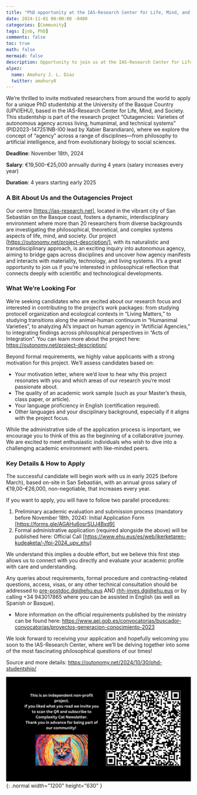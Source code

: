 ```yaml
---
title: "PhD opportunity at the IAS-Research Center for Life, Mind, and Society at the University of the Basque Country (San Sebastian)"
date: 2024-11-01 00:00:00 -0400
categories: [Community]
tags: [job, PhD]
comments: false
toc: true
math: false
mermaid: false
description: Opportunity to join us at the IAS-Research Center for Life, Mind, and Society at the University of the Basque Country (San Sebastian) for a PhD studentship within the “Outagencies -> Varieties of autonomous agency across living, humanimal, and technical systems” project -> an interdisciplinary exploration of agency across philosophy, biology, AI, and social sciences. We welcome passionate candidates from any background aligned with our research themes, who bring strong motivation, English proficiency, and a robust academic profile.
alpez:
  name: Amahury J. L. Diaz
  twitter: amahury0
---
```

We’re thrilled to invite motivated researchers from around the world to apply for a unique PhD studentship at the University of the Basque Country (UPV/EHU), based in the IAS-Research Center for Life, Mind, and Society. This studentship is part of the research project “Outagencies: Varieties of autonomous agency across living, humanimal, and technical systems” (PID2023-147251NB-I00 lead by Xabier Barandiaran), where we explore the concept of “agency” across a range of disciplines—from philosophy to artificial intelligence, and from evolutionary biology to social sciences.

**Deadline**: November 18th, 2024

**Salary**: €19,500-€25,000 annually during 4 years (salary increases every year)

**Duration**: 4 years starting early 2025

### A Bit About Us and the Outagencies Project
Our centre [https://ias-research.net], located in the vibrant city of San Sebastián on the Basque coast, fosters a dynamic, interdisciplinary environment where more than 20 researchers from diverse backgrounds are investigating the philosophical, theoretical, and complex systems aspects of life, mind, and society. Our project [https://outonomy.net/project-description/], with its naturalistic and transdisciplinary approach, is an exciting inquiry into autonomous agency, aiming to bridge gaps across disciplines and uncover how agency manifests and interacts with materiality, technology, and living systems. It’s a great opportunity to join us if you’re interested in philosophical reflection that connects deeply with scientific and technological developments.

### What We’re Looking For
We’re seeking candidates who are excited about our research focus and interested in contributing to the project’s work packages: from studying protocell organization and ecological contexts in “Living Matters,” to studying transitions along the animal-human continuum in “Humanimal Varieties”, to analyzing AI’s impact on human agency in “Artificial Agencies,” to integrating findings across philosophical perspectives in “Acts of Integration”. You can learn more about the project here:
https://outonomy.net/project-description/

Beyond formal requirements, we highly value applicants with a strong motivation for this project. We’ll assess candidates based on:
- Your motivation letter, where we’d love to hear why this project resonates with you and which areas of our research you’re most passionate about.
- The quality of an academic work sample (such as your Master’s thesis, class paper, or article).
- Your language proficiency in English (certification required).
- Other languages and your disciplinary background, especially if it aligns with the project focus.

While the administrative side of the application process is important, we encourage you to think of this as the beginning of a collaborative journey. We are excited to meet enthusiastic individuals who wish to dive into a challenging academic environment with like-minded peers.

### Key Details & How to Apply
The successful candidate will begin work with us in early 2025 (before March), based on-site in San Sebastián, with an annual gross salary of €19,00-€26,000, non-negotiable, that increases every year.

If you want to apply, you will have to follow two parallel procedures:
1. Preliminary academic evaluation and submission process (mandatory before November 18th, 2024): Initial Application Form [https://forms.gle/AGAHu6osrSUJ4Bxd9]
2. Formal administrative application (required alongside the above) will be published here: Official Call [https://www.ehu.eus/es/web/ikerketaren-kudeaketa/-/fpi-2024_upv_ehu]

We understand this implies a double effort, but we believe this first step allows us to connect with you directly and evaluate your academic profile with care and understanding. 

Any queries about requirements, formal procedure and contracting-related questions, access, visas, or any other technical consultation should be addressed to  pre-postdoc.dgi@ehu.eus AND rhh-inves.dgi@ehu.eus or by calling +34 943017865 where you can be assisted in English (as well as Spanish or Basque).

- More information on the official requirements published by the ministry can be found here:
https://www.aei.gob.es/convocatorias/buscador-convocatorias/proyectos-generacion-conocimiento-2023

We look forward to receiving your application and hopefully welcoming you soon to the IAS-Research Center, where we’ll be delving together into some of the most fascinating philosophical questions of our times!

Source and more details: https://outonomy.net/2024/10/30/phd-studentship/

![Desktop View](/assets/img/fix/complexity-cat-newsletter.png){: .normal width="1200" height="630" }
